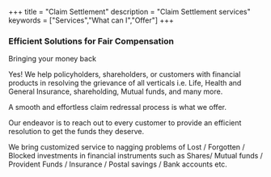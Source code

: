 +++
title = "Claim Settlement"
description = "Claim Settlement services"
keywords = ["Services","What can I","Offer"]
+++

### Efficient Solutions for Fair Compensation

Bringing your money back

Yes! We help policyholders, shareholders, or customers with financial products in resolving the grievance of all verticals i.e. Life, Health and General Insurance, shareholding, Mutual funds, and many more.


A smooth and effortless claim redressal process is what we offer.

Our endeavor is to reach out to every customer to provide an efficient resolution to get the funds they deserve.


We bring customized service to nagging problems of Lost / Forgotten / Blocked investments in financial instruments such as Shares/ Mutual funds / Provident Funds / Insurance / Postal savings / Bank accounts etc.